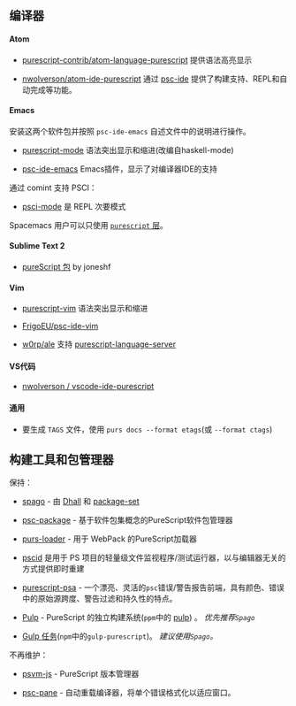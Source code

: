 ## 编译器

#### Atom

- [purescript-contrib/atom-language-purescript](https://github.com/purescript-contrib/atom-language-purescript) 提供语法高亮显示

- [nwolverson/atom-ide-purescript](https://github.com/nwolverson/atom-ide-purescript) 通过 [psc-ide](https://github.com/purescript/purescript/tree/master/psc-ide) 提供了构建支持、REPL和自动完成等功能。 

#### Emacs

安装这两个软件包并按照 `psc-ide-emacs` 自述文件中的说明进行操作。

- [purescript-mode](https://github.com/purescript-emacs/purescript-mode) 语法突出显示和缩进(改编自haskell-mode)

- [psc-ide-emacs](https://github.com/purescript-emacs/psc-ide-emacs) Emacs插件，显示了对编译器IDE的支持

通过 comint 支持 PSCI：

- [psci-mode](https://github.com/purescript-emacs/emacs-psci) 是 REPL 次要模式

Spacemacs 用户可以只使用 [`purescript` 层](https://github.com/syl20bnr/spacemacs/tree/master/layers/%2Blang/purescript)。

#### Sublime Text 2

- [pureScript 包](https://sublime.wbond.net/search/PureScript) by joneshf

#### Vim

- [purescript-vim](https://github.com/raichoo/purescript-vim) 语法突出显示和缩进

- [FrigoEU/psc-ide-vim](https://github.com/FrigoEU/psc-ide-vim/)

- [w0rp/ale](https://github.com/w0rp/ale) 支持 [purescript-language-server](https://github.com/nwolverson/purescript-language-server)

#### VS代码

- [nwolverson / vscode-ide-purescript](https://github.com/nwolverson/vscode-ide-purescript)

#### 通用

- 要生成 `TAGS` 文件，使用 `purs docs --format etags`(或 `--format ctags`)

## 构建工具和包管理器

保持：

- [spago](https://github.com/purescript/spago) - 由 [Dhall](https://github.com/dhall-lang/dhall-lang) 和 [package-set](https://github.com/purescript/package-sets)

- [psc-package](https://github.com/purescript/psc-package) - 基于软件包集概念的PureScript软件包管理器

- [purs-loader](https://github.com/ethul/purs-loader/) - 用于 WebPack 的PureScript加载器

- [pscid](https://github.com/kRITZCREEK/pscid) 是用于 PS 项目的轻量级文件监视程序/测试运行器，以与编辑器无关的方式提供即时重建

- [purescript-psa](https://github.com/natefaubion/purescript-psa) - 一个漂亮、灵活的`psc`错误/警告报告前端，具有颜色、错误中的原始源跨度、警告过滤和持久性的特点。

- [Pulp](https://github.com/purescript-contrib/pulp) - PureScript 的独立构建系统(`ppm`中的 [pulp](https://www.npmjs.com/package/pulp)) 。 _优先推荐`Spago`_

- [Gulp 任务](https://github.com/purescript-contrib/gulp-purescript)(`npm`中的`gulp-purescript`)。 *建议使用`Spago`。*

不再维护：

- [psvm-js](https://github.com/ThomasCrvsr/psvm-js) - PureScript 版本管理器

- [psc-pane](https://github.com/anttih/psc-pane) - 自动重载编译器，将单个错误格式化以适应窗口。